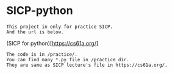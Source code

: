 # SICP-python

    This project in only for practice SICP.
    And the url is below.
    
(SICP for python)[https://cs61a.org/]

    The code is in /practice/.
    You can find many *.py file in /practice dir.
    They are same as SICP lecture's file in https://cs61a.org/.